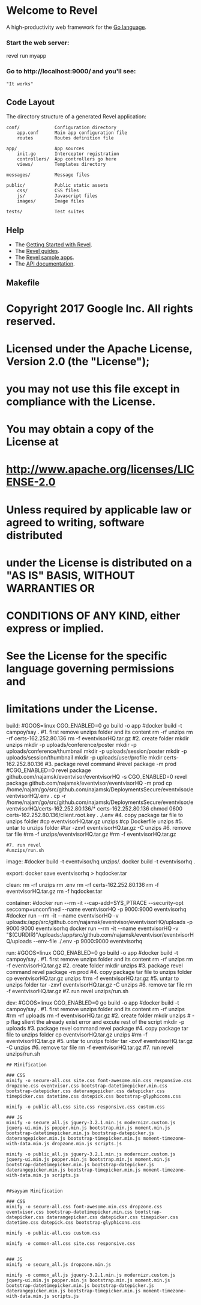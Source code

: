 # Welcome to Revel

A high-productivity web framework for the [Go language](http://www.golang.org/).


### Start the web server:

   revel run myapp

### Go to http://localhost:9000/ and you'll see:

    "It works"

## Code Layout

The directory structure of a generated Revel application:

    conf/             Configuration directory
        app.conf      Main app configuration file
        routes        Routes definition file

    app/              App sources
        init.go       Interceptor registration
        controllers/  App controllers go here
        views/        Templates directory

    messages/         Message files

    public/           Public static assets
        css/          CSS files
        js/           Javascript files
        images/       Image files

    tests/            Test suites


## Help

* The [Getting Started with Revel](http://revel.github.io/tutorial/gettingstarted.html).
* The [Revel guides](http://revel.github.io/manual/index.html).
* The [Revel sample apps](http://revel.github.io/examples/index.html).
* The [API documentation](https://godoc.org/github.com/revel/revel).



## Makefile

# Copyright 2017 Google Inc. All rights reserved.
# Licensed under the Apache License, Version 2.0 (the "License");
# you may not use this file except in compliance with the License.
# You may obtain a copy of the License at
# http://www.apache.org/licenses/LICENSE-2.0
#
# Unless required by applicable law or agreed to writing, software distributed
# under the License is distributed on a "AS IS" BASIS, WITHOUT WARRANTIES OR
# CONDITIONS OF ANY KIND, either express or implied.
#
# See the License for the specific language governing permissions and
# limitations under the License.

build:
	#GOOS=linux CGO_ENABLED=0 go build -o app
	#docker build -t campoy/say .
	#1. first remove unzips folder and its content
	rm -rf unzips
	rm -rf certs-162.252.80.136
	rm -f eventvisorHQ.tar.gz
	#2. create folder
	mkdir unzips
	mkdir -p uploads/conference/poster
	mkdir -p uploads/conference/thumbnail
	mkdir -p uploads/session/poster
	mkdir -p uploads/session/thumbnail
	mkdir -p uploads/user/profile
	mkdir certs-162.252.80.136
	#3. package revel command
	#revel package -m prod
	#CGO_ENABLED=0 revel package github.com/najamsk/eventvisor/eventvisorHQ -s
	CGO_ENABLED=0 revel package github.com/najamsk/eventvisor/eventvisorHQ -m prod
	cp  /home/najam/go/src/github.com/najamsk/DeploymentsSecure/eventvisor/eventvisorHQ/.env .
	cp -r /home/najam/go/src/github.com/najamsk/DeploymentsSecure/eventvisor/eventvisorHQ/certs-162.252.80.136/* certs-162.252.80.136
	chmod 0600 certs-162.252.80.136/client.root.key
	. ./.env
	#4. copy package tar file to unzips folder
	#cp eventvisorHQ.tar.gz unzips
	#cp Dockerfile unzips
	#5. untar to unzips folder 
	#tar -zxvf eventvisorHQ.tar.gz -C unzips
	#6. remove tar file 
	#rm -f unzips/eventvisorHQ.tar.gz
	#rm -f eventvisorHQ.tar.gz
	
	#7. run revel
	#unzips/run.sh

image:
	#docker build -t eventvisor/hq unzips/.
	docker build -t eventvisorhq .

export:
	docker save eventvisorhq > hqdocker.tar

clean: 
	rm -rf unzips
	rm .env
	rm -rf certs-162.252.80.136
	rm -f eventvisorHQ.tar.gz
	rm -f hqdocker.tar

container:
	#docker run --rm -it --cap-add=SYS_PTRACE --security-opt seccomp=unconfined --name eventvisorHQ -p 9000:9000 eventvisorhq 
	#docker run --rm -it --name eventvisorHQ -v uploads:/app/src/github.com/najamsk/eventvisor/eventvisorHQ/uploads -p 9000:9000 eventvisorhq 
	docker run --rm -it --name eventvisorHQ -v "$(CURDIR)"/uploads:/app/src/github.com/najamsk/eventvisor/eventvisorHQ/uploads --env-file ./.env -p 9000:9000 eventvisorhq

run:
	#GOOS=linux CGO_ENABLED=0 go build -o app
	#docker build -t campoy/say .
	#1. first remove unzips folder and its content
	rm -rf unzips
	rm -f eventvisorHQ.tar.gz
	#2. create folder
	mkdir unzips
	#3. package revel command
	revel package -m prod
	#4. copy package tar file to unzips folder
	cp eventvisorHQ.tar.gz unzips
	#rm -f eventvisorHQ.tar.gz
	#5. untar to unzips folder 
	tar -zxvf eventvisorHQ.tar.gz -C unzips
	#6. remove tar file 
	rm -f eventvisorHQ.tar.gz
	#7. run revel
	unzips/run.sh
	
dev:
	#GOOS=linux CGO_ENABLED=0 go build -o app
	#docker build -t campoy/say .
	#1. first remove unzips folder and its content
	rm -rf unzips
	#rm -rf uploads
	rm -f eventvisorHQ.tar.gz
	#2. create folder
	mkdir unzips
	# -p flag slient the already exist error and excute rest of the script
	mkdir -p uploads
	#3. package revel command
	revel package
	#4. copy package tar file to unzips folder
	cp eventvisorHQ.tar.gz unzips
	#rm -f eventvisorHQ.tar.gz
	#5. untar to unzips folder 
	tar -zxvf eventvisorHQ.tar.gz -C unzips
	#6. remove tar file 
	rm -f eventvisorHQ.tar.gz
	#7. run revel
	unzips/run.sh



    ## Minification

    ### CSS
    minify -o secure-all.css site.css font-awesome.min.css responsive.css dropzone.css eventvisor.css bootstrap-datetimepicker.min.css bootstrap-datepicker.css daterangepicker.css datepicker.css timepicker.css datetime.css datepick.css bootstrap-glyphicons.css

	minify -o public-all.css site.css responsive.css custom.css

    ### JS
    minify -o secure_all.js jquery-3.2.1.min.js modernizr.custom.js jquery-ui.min.js popper.min.js bootstrap.min.js moment.min.js bootstrap-datetimepicker.min.js bootstrap-datepicker.js daterangepicker.min.js bootstrap-timepicker.min.js moment-timezone-with-data.min.js dropzone.min.js scripts.js

	minify -o public_all.js jquery-3.2.1.min.js modernizr.custom.js jquery-ui.min.js popper.min.js bootstrap.min.js moment.min.js bootstrap-datetimepicker.min.js bootstrap-datepicker.js daterangepicker.min.js bootstrap-timepicker.min.js moment-timezone-with-data.min.js scripts.js


	##sayyam Minification

    ### CSS
    minify -o secure-all.css font-awesome.min.css dropzone.css eventvisor.css bootstrap-datetimepicker.min.css bootstrap-datepicker.css daterangepicker.css datepicker.css timepicker.css datetime.css datepick.css bootstrap-glyphicons.css

	minify -o public-all.css custom.css

	minify -o common-all.css site.css responsive.css


    ### JS
    minify -o secure_all.js dropzone.min.js 

	minify -o common_all.js jquery-3.2.1.min.js modernizr.custom.js jquery-ui.min.js popper.min.js bootstrap.min.js moment.min.js bootstrap-datetimepicker.min.js bootstrap-datepicker.js daterangepicker.min.js bootstrap-timepicker.min.js moment-timezone-with-data.min.js scripts.js